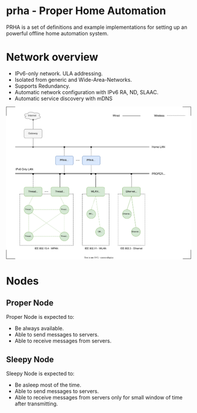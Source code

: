 # prha - Proper Home Automation

PRHA is a set of definitions and example implementations for setting up an powerful offline home automation system.

# Network overview

- IPv6-only network. ULA addressing.
- Isolated from generic and Wide-Area-Networks.
- Supports Redundancy.
- Automatic network configuration with IPv6 RA, ND, SLAAC.
- Automatic service discovery with mDNS

![PRHA Network Overview](./prha-network-overview.drawio.svg)

# Nodes

## Proper Node

Proper Node is expected to:
- Be always available.
- Able to send messages to servers.
- Able to receive messages from servers.

## Sleepy Node

Sleepy Node is expected to:
- Be asleep most of the time.
- Able to send messages to servers.
- Able to receive messages from servers only for small window of time after transmitting.
